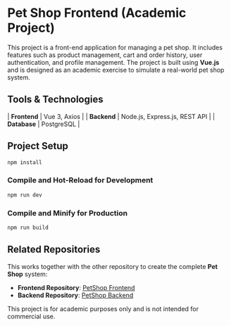 # Pet Shop Frontend (Academic Project)

This project is a front-end application for managing a pet shop. It includes features such as product management, cart and order history, user authentication, and profile management. The project is built using **Vue.js** and is designed as an academic exercise to simulate a real-world pet shop system.

## Tools & Technologies

| **Frontend** | Vue 3, Axios |
| **Backend** | Node.js, Express.js, REST API |
| **Database** | PostgreSQL |

## Project Setup

```sh
npm install
```

### Compile and Hot-Reload for Development

```sh
npm run dev
```

### Compile and Minify for Production

```sh
npm run build
```

## Related Repositories

This works together with the other repository to create the complete **Pet Shop** system:

- **Frontend Repository**: [PetShop Frontend](https://github.com/justnt47/PetShop_front_end_project)
- **Backend Repository**: [PetShop Backend](https://github.com/justnt47/PetShop_Back_end)

This project is for academic purposes only and is not intended for commercial use.
